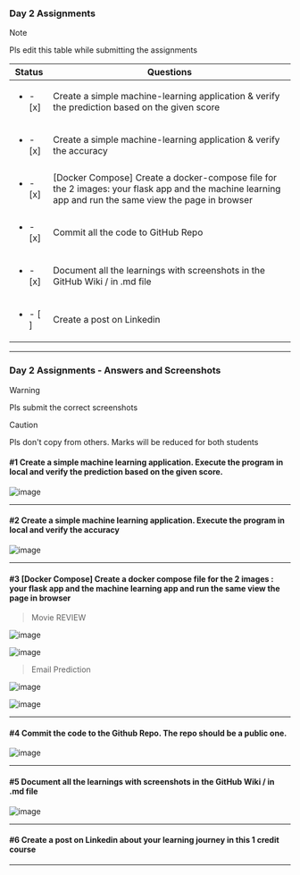 ### Day 2 Assignments

> [!NOTE]
> Pls edit this table while submitting the assignments

| Status         | Questions     | 
|----------------|---------------|
| <ul><li>- [x] </li></ul> | Create a simple machine-learning application & verify the prediction based on the given score |
| <ul><li>- [x] </li></ul> | Create a simple machine-learning application & verify the accuracy |
| <ul><li>- [x] </li></ul> | [Docker Compose] Create a docker-compose file for the 2 images: your flask app and the machine learning app and run the same view the page in browser |
| <ul><li>- [x] </li></ul> | Commit all the code to GitHub Repo |
| <ul><li>- [x] </li></ul> | Document all the learnings with screenshots in the GitHub Wiki / in .md file |
| <ul><li>- [ ] </li></ul> | Create a post on Linkedin  |

***

### Day 2 Assignments - Answers and Screenshots

> [!WARNING]
> Pls submit the correct screenshots

> [!CAUTION]
> Pls don't copy from others. Marks will be reduced for both students

#### #1 Create a simple machine learning application. Execute the program in local and verify the prediction based on the given score. 

![image](https://github.com/user-attachments/assets/5b57e173-4901-4597-9e1d-c4682552e47f)


***

#### #2 Create a simple machine learning application. Execute the program in local and verify the accuracy

![image](https://github.com/user-attachments/assets/177f0cd4-2441-4d4f-876c-4aa499ba0278)

***

#### #3 [Docker Compose] Create a docker compose file for the 2 images : your flask app and the machine learning app and run the same view the page in browser

> Movie REVIEW

![image](https://github.com/user-attachments/assets/fbb0d293-782c-491b-9bec-1eaebf89a82a)

![image](https://github.com/user-attachments/assets/5c0ece0c-1da6-4f0e-9aeb-9dc03d9eaeb1)

> Email Prediction 

![image](https://github.com/user-attachments/assets/4e4f1d0a-22e0-4133-b6b3-406590fa56a7)

![image](https://github.com/user-attachments/assets/4d5fcf51-61b2-4790-ba93-a2fd96e1f612)


***

#### #4 Commit the code to the Github Repo. The repo should be a public one. 

![image](https://github.com/user-attachments/assets/88c70916-42f5-4dbf-aba3-481e49222071)


***

#### #5 Document all the learnings with screenshots in the GitHub Wiki / in .md file

![image](https://github.com/user-attachments/assets/ce784144-5c56-444d-9092-ddc039f6d7d5)

***

#### #6 Create a post on Linkedin about your learning journey in this 1 credit course

***
